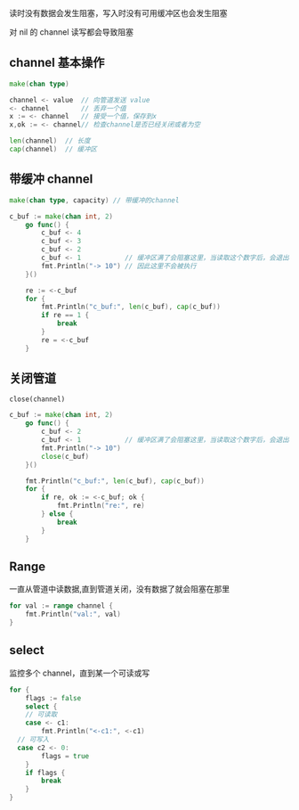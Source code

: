 读时没有数据会发生阻塞，写入时没有可用缓冲区也会发生阻塞

对 nil 的 channel 读写都会导致阻塞

## channel 基本操作

```go
make(chan type)

channel <- value  // 向管道发送 value
<- channel        // 丢弃一个值
x := <- channel   // 接受一个值，保存到x
x,ok := <- channel// 检查channel是否已经关闭或者为空

len(channel)  // 长度
cap(channel)  // 缓冲区
```

## 带缓冲 channel

```go
make(chan type, capacity) // 带缓冲的channel

c_buf := make(chan int, 2)
	go func() {
		c_buf <- 4
		c_buf <- 3
		c_buf <- 2
		c_buf <- 1           // 缓冲区满了会阻塞这里，当读取这个数字后，会退出程序
		fmt.Println("-> 10") // 因此这里不会被执行
	}()

	re := <-c_buf
	for {
		fmt.Println("c_buf:", len(c_buf), cap(c_buf))
		if re == 1 {
			break
		}
		re = <-c_buf
	}
```

## 关闭管道

`close(channel)`

```go
c_buf := make(chan int, 2)
	go func() {
		c_buf <- 2
		c_buf <- 1           // 缓冲区满了会阻塞这里，当读取这个数字后，会退出程序
		fmt.Println("-> 10")
		close(c_buf)
	}()

	fmt.Println("c_buf:", len(c_buf), cap(c_buf))
	for {
		if re, ok := <-c_buf; ok {
			fmt.Println("re:", re)
		} else {
			break
		}
	}
```

## Range

一直从管道中读数据,直到管道关闭，没有数据了就会阻塞在那里

```go
for val := range channel {
	fmt.Println("val:", val)
}
```

## select

监控多个 channel，直到某一个可读或写

```go
for {
	flags := false
	select {
	// 可读取
	case <- c1:
		fmt.Println("<-c1:", <-c1)
  // 可写入
  case c2 <- 0:
		flags = true
	}
	if flags {
		break
	}
}
```
